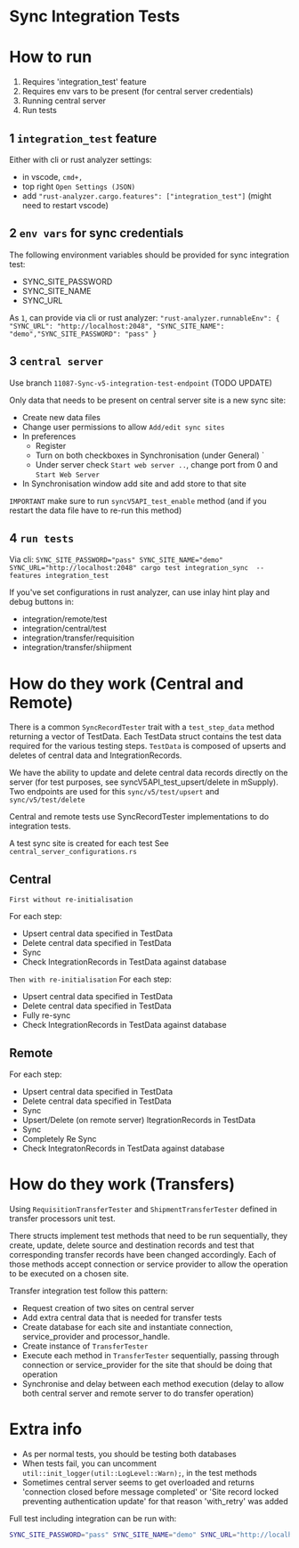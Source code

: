 # Sync Integration Tests

# How to run

1. Requires 'integration_test' feature
2. Requires env vars to be present (for central server credentials)
3. Running central server
4. Run tests

## 1 `integration_test` feature

Either with cli or rust analyzer settings:
* in vscode, `cmd+,`
* top right `Open Settings (JSON)`
* add `"rust-analyzer.cargo.features": ["integration_test"]` (might need to restart vscode)

## 2 `env vars` for sync credentials

The following environment variables should be provided for sync integration test:

* SYNC_SITE_PASSWORD
* SYNC_SITE_NAME
* SYNC_URL

As `1`, can provide via cli or rust analyzer:
`"rust-analyzer.runnableEnv": { "SYNC_URL": "http://localhost:2048", "SYNC_SITE_NAME": "demo","SYNC_SITE_PASSWORD": "pass" }`

## 3 `central server`

Use branch `11087-Sync-v5-integration-test-endpoint` (TODO UPDATE)

Only data that needs to be present on central server site is a new sync site:
* Create new data files
* Change user permissions to allow `Add/edit sync sites`
* In preferences
  * Register
  * Turn on both checkboxes in Synchronisation (under General)
`
  * Under server check `Start web server ..`, change port from 0 and `Start Web Server`
* In Synchronisation window add site and add store to that site

`IMPORTANT` make sure to run `syncV5API_test_enable` method (and if you restart the data file have to re-run this method)

## 4 `run tests` 

Via cli: `SYNC_SITE_PASSWORD="pass" SYNC_SITE_NAME="demo" SYNC_URL="http://localhost:2048" cargo test integration_sync  --features integration_test`

If you've set configurations in rust analyzer, can use inlay hint play and debug buttons in:
* integration/remote/test
* integration/central/test
* integration/transfer/requisition
* integration/transfer/shiipment

# How do they work (Central and Remote)

There is a common `SyncRecordTester` trait with a `test_step_data` method returning a vector of TestData.
Each TestData struct contains the test data required for the various testing steps.
`TestData` is composed of upserts and deletes of central data and IntegrationRecords. 

We have the ability to update and delete central data records directly on the server (for test purposes, see syncV5API_test_upsert/delete in mSupply). Two endpoints are used for this `sync/v5/test/upsert` and `sync/v5/test/delete`

Central and remote tests use SyncRecordTester implementations to do integration tests.

A test sync site is created for each test 
See `central_server_configurations.rs`

## Central

`First without re-initialisation`

For each step:
* Upsert central data specified in TestData
* Delete central data specified in TestData
* Sync
* Check IntegrationRecords in TestData against database

`Then with re-initialisation`
For each step:
* Upsert central data specified in TestData
* Delete central data specified in TestData
* Fully re-sync
* Check IntegrationRecords in TestData against database

## Remote

For each step:
* Upsert central data specified in TestData
* Delete central data specified in TestData
* Sync
* Upsert/Delete (on remote server) ItegrationRecords in TestData
* Sync
* Completely Re Sync
* Check IntegratonRecords in TestData against database

# How do they work (Transfers)

Using `RequisitionTransferTester` and `ShipmentTransferTester` defined in transfer processors unit test.

There structs implement test methods that need to be run sequentially, they create, update, delete source and destination records and test that corresponding transfer records have been changed accordingly. Each of those methods accept connection or service provider to allow the operation to be executed on a chosen site.

Transfer integration test follow this pattern:
* Request creation of two sites on central server
* Add extra central data that is needed for transfer tests
* Create database for each site and instantiate connection, service_provider and processor_handle.
* Create instance of `TransferTester` 
* Execute each method in `TransferTester` sequentially, passing through connection or service_provider for the site that should be doing that operation
* Synchronise and delay between each method execution (delay to allow both central server and remote server to do transfer operation)

# Extra info

* As per normal tests, you should be testing both databases
* When tests fail, you can uncomment `util::init_logger(util::LogLevel::Warn);`, in the test methods
* Sometimes central server seems to get overloaded and returns 'connection closed before message completed' or 'Site record locked preventing authentication update' for that reason 'with_retry' was added

Full test including integration can be run with:
```bash
SYNC_SITE_PASSWORD="pass" SYNC_SITE_NAME="demo" SYNC_URL="http://localhost:2048" cargo test  --features integration_test && SYNC_SITE_PASSWORD="pass" SYNC_SITE_NAME="demo" SYNC_URL="http://localhost:2048" cargo test --features integration_test,postgres 
```